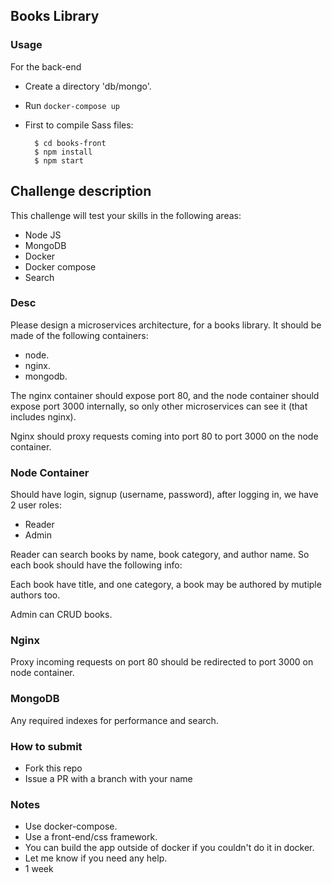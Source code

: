 ## Books Library

### Usage

For the back-end 

- Create a directory 'db/mongo'.
- Run `docker-compose up`

- First to compile Sass files:

        $ cd books-front
        $ npm install
        $ npm start


## Challenge description

This challenge will test your skills in the following areas:

- Node JS
- MongoDB
- Docker
- Docker compose
- Search

### Desc
Please design a microservices architecture, for a books library. It
should be made of the following containers:

- node.
- nginx.
- mongodb.

The nginx container should expose port 80, and the node container
should expose port 3000 internally, so only other microservices
can see it (that includes nginx).

Nginx should proxy requests coming into port 80 to port 3000 on the node
container.

### Node Container
Should have login, signup (username, password), after logging in,
we have 2 user roles:

- Reader
- Admin

Reader can search books by name, book category, and author name. So each
book should have the following info:

Each book have title, and one category, a book may be authored by mutiple
authors too.

Admin can CRUD books.


### Nginx
Proxy incoming requests on port 80 should be redirected to port 3000 on
node container.

### MongoDB
Any required indexes for performance and search.

### How to submit
- Fork this repo
- Issue a PR with a branch with your name

### Notes
- Use docker-compose.
- Use a front-end/css framework.
- You can build the app outside of docker if you couldn't do it in docker.
- Let me know if you need any help.
- 1 week
